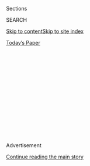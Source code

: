<div id="app">

<div>

<div>

<div>

<div class="NYTAppHideMasthead css-1q2w90k e1suatyy0">

<div class="section css-ui9rw0 e1suatyy2">

<div class="css-eph4ug er09x8g0">

<div class="css-6n7j50">

</div>

<span class="css-1dv1kvn">Sections</span>

<div class="css-10488qs">

<span class="css-1dv1kvn">SEARCH</span>

</div>

[Skip to content](#site-content)[Skip to site index](#site-index)

</div>

<div class="css-10698na e1huz5gh0">

</div>

</div>

<div id="masthead-bar-one" class="section hasLinks css-15hmgas e1csuq9d3">

<div class="css-uqyvli e1csuq9d0">

</div>

<div class="css-1uqjmks e1csuq9d1">

</div>

<div class="css-9e9ivx">

[](https://myaccount.nytimes.com/auth/login?response_type=cookie&client_id=vi)

</div>

<div class="css-1bvtpon e1csuq9d2">

[Today’s Paper](https://www.nytimes.com/section/todayspaper)

</div>

</div>

</div>

</div>

<div data-aria-hidden="false">

<div id="site-content" role="main">

<div>

<div class="css-1aor85t" style="opacity:0.000000001;z-index:-1;visibility:hidden">

<div class="css-1hqnpie">

<div class="css-epjblv">

<span class="css-17xtcya">[Opinion](/section/opinion)</span><span class="css-x15j1o">|</span><span class="css-fwqvlz">Trump
Is Plotting Against the Census. Here’s Why.</span>

</div>

<div class="css-k008qs">

<div class="css-1iwv8en">

<span class="css-18z7m18"></span>

<div>

</div>

</div>

<span class="css-1n6z4y">https://nyti.ms/30x5HvQ</span>

<div class="css-1705lsu">

<div class="css-4xjgmj">

<div class="css-4skfbu" role="toolbar" data-aria-label="Social Media Share buttons, Save button, and Comments Panel with current comment count" data-testid="share-tools">

  - 
  - 
  - 
  - 
    
    <div class="css-6n7j50">
    
    </div>

  - 
  - 

</div>

</div>

</div>

</div>

</div>

</div>

<div id="NYT_TOP_BANNER_REGION" class="css-13pd83m">

</div>

<div id="top-wrapper" class="css-1sy8kpn">

<div id="top-slug" class="css-l9onyx">

Advertisement

</div>

[Continue reading the main story](#after-top)

<div class="ad top-wrapper" style="text-align:center;height:100%;display:block;min-height:250px">

<div id="top" class="place-ad" data-position="top" data-size-key="top">

</div>

</div>

<div id="after-top">

</div>

</div>

<div>

<div class="css-v5btjw etb61u70">

<div class="css-v05ibm etb61u71">

[Opinion](/section/opinion)

</div>

</div>

<div id="sponsor-wrapper" class="css-1hyfx7x">

<div id="sponsor-slug" class="css-19vbshk">

Supported by

</div>

[Continue reading the main story](#after-sponsor)

<div id="sponsor" class="ad sponsor-wrapper" style="text-align:center;height:100%;display:block">

</div>

<div id="after-sponsor">

</div>

</div>

<div class="css-186x18t">

</div>

<div class="css-1vkm6nb ehdk2mb0">

# Trump Is Plotting Against the Census. Here’s Why.

</div>

By his calculations, the fewer people of color and noncitizens who are
counted, the better.

<div class="css-18e8msd">

<div class="css-vp77d3 epjyd6m0">

<div class="css-1baulvz">

By [<span class="css-1baulvz last-byline" itemprop="name">The Editorial
Board</span>](https://www.nytimes.com/interactive/opinion/editorialboard.html)

<div class="css-8atqhb">

The editorial board is a group of opinion journalists whose views are
informed by expertise, research, debate and certain longstanding ****
[values](https://www.nytimes.com/interactive/2018/opinion/editorialboard.html).
It is separate from the newsroom.

</div>

</div>

</div>

  - Aug. 5, 2020

  - 
    
    <div class="css-4xjgmj">
    
    <div class="css-d8bdto" role="toolbar" data-aria-label="Social Media Share buttons, Save button, and Comments Panel with current comment count" data-testid="share-tools">
    
      - 
      - 
      - 
      - 
        
        <div class="css-6n7j50">
        
        </div>
    
      - 
      - 
    
    </div>
    
    </div>

</div>

<div class="css-79elbk" data-testid="photoviewer-wrapper">

<div class="css-z3e15g" data-testid="photoviewer-wrapper-hidden">

</div>

<div class="css-1a48zt4 ehw59r15" data-testid="photoviewer-children">

![<span class="css-cnj6d5 e1z0qqy90" itemprop="copyrightHolder"><span class="css-1ly73wi e1tej78p0">Credit...</span><span><span>Nicholas
Konrad/The New York
Times</span></span></span>](https://static01.nyt.com/images/2020/08/08/opinion/08census/05census-articleLarge-v6.jpg?quality=75&auto=webp&disable=upscale)

</div>

</div>

</div>

<div class="section meteredContent css-1r7ky0e" name="articleBody" itemprop="articleBody">

<div class="css-1fanzo5 StoryBodyCompanionColumn">

<div class="css-53u6y8">

The Census Bureau hasn’t offered a clear explanation for its
[decision](https://www.nytimes.com/2020/08/04/us/2020-census-ending-early.html)
this week to bring an early end to the decennial enumeration of the
nation’s population, but the reason is clear enough: The Trump
administration doesn’t want a complete count, as the law requires.

This is not a secret plot. Mr. Trump has been trying to whitewash the
census since the moment he took office. First his administration tried
to add a question about citizenship in an effort to depress the response
rate of noncitizens. As one longtime Republican strategist [concluded in
a 2015](https://www.nytimes.com/2019/05/30/us/census-citizenship-question-hofeller.html)
analysis, excluding noncitizens from the census would “be advantageous
to Republicans and non-Hispanic whites.” After the Supreme Court [poured
cold
water](https://www.nytimes.com/2019/06/27/us/politics/census-citizenship-question-supreme-court.html)
on that plan last year, Mr. Trump [directed the
government](https://www.nytimes.com/2020/07/21/us/politics/trump-immigrants-census-redistricting.html)
last month not to count undocumented immigrants for the purposes of
reapportioning seats in the House of Representatives. (That’s [almost
certainly
unconstitutional](https://www.motherjones.com/politics/2020/07/trumps-new-census-directive-is-almost-certainly-unconstitutional/).)

The latest gambit is broader: Ending the crucial in-person canvass one
month early will ensure a significant undercount of minorities, as well
as rural populations and other groups.

Even in the best of times, counting roughly 330 million people is a
monumental task. In the midst of a pandemic, it becomes incalculably
harder. The bureau anticipated this back in April, during the first wave
of the coronavirus, when [it
requested](https://www.nytimes.com/2020/04/13/us/census-coronavirus-delay.html?searchResultPosition=12)
from Congress a four-month extension to deliver its data. Current
federal law requires the data to be turned in by Dec. 31; the extension
would have run through April 2021. As part of its request, the bureau
said it would continue knocking on doors, trying to reach every person
in the country, through the end of October.

</div>

</div>

<div class="css-1fanzo5 StoryBodyCompanionColumn">

<div class="css-53u6y8">

The House of Representatives approved that request in May; the Senate
has not acted on it. Instead of pressing harder, the census director,
Steven Dillingham, [said
Monday](https://www.census.gov/newsroom/press-releases/2020/delivering-complete-accurate-count.html)
that door-to-door data collection would end September 30, a month
earlier than previously planned, to meet the Dec. 31 deadline.

“We are committed to a complete and accurate 2020 census,” Mr.
Dillingham said.

It’s hard to see how. Just last month, the census’s associate director,
Albert Fontenot Jr., said, “we are past the window of being able to get
those counts” by the end of the year.

Why does an accurate and complete census matter? Because it is the
anchor of representative democracy. The Constitution’s framers made a
national head count the first job of the federal government for a
reason. Based on this count, we make some of our most consequential
decisions as a society, from the states’ representation in Congress to
the distribution of more than $1.5 trillion in annual funding for a wide
range of public programs. Businesses rely on the data to plan
investments. School districts rely on it to decide how many teachers
they need. Researchers use it to analyze the patterns of American life.

The financial ramifications of any mistakes in the census count for
state and local governments are particularly significant. Research by
Andrew Reamer, a professor at George Washington University, provides a
partial picture of the impact of undercounting. For each person missed
by the 2010 census, he calculates that in the 2015 fiscal year, that
person’s state lost about [$1,091 in federal
funding](https://gwipp.gwu.edu/sites/g/files/zaxdzs2181/f/downloads/GWIPP%20Reamer%20Fiscal%20Impacts%20of%20Census%20Undercount%20on%20FMAP-based%20Programs%2003-19-18.pdf)
for Medicaid and child welfare programs. Those programs comprise just a
quarter of federal funding tied to the census.

That’s why it is essential for the census to be as precise and as
comprehensive as possible. “Like the military, the census, the nation’s
largest peacetime mobilization, cannot fail,” a former Census Bureau
director [wrote in The New York
Times](https://www.nytimes.com/2020/03/11/opinion/contributors/census-coronavirus.html)
this year. “The stakes are too high, its numbers too consequential.”

</div>

</div>

<div class="css-1fanzo5 StoryBodyCompanionColumn">

<div class="css-53u6y8">

To date, just under [63
percent](https://www.census.gov/newsroom/press-releases/2020/delivering-complete-accurate-count.html)
of American households have responded to the census. In normal years,
census workers would knock on as many doors as possible from the other
37 percent of homes, many in poorer and rural areas of the country. The
arrival of the pandemic, only weeks before the start of the count on
April 1, disrupted those plans. Census officials were hoping that the
virus would fade by now, allowing for more in-person data collection.
But the outbreak hasn’t abated, and could get even worse this fall when
the traditional flu season begins. Add to that the many Americans who
have been displaced by the virus, either temporarily or permanently, and
you have the ingredients for [a major
distortion](https://www.censushardtocountmaps2020.us/?latlng=40.00000%2C-98.09000&z=4&promotedfeaturetype=states&baselayerstate=3&rtrYear=sR2020latest&infotab=info-rtrselfresponse&filterQuery=false)
in the count.

The president ought to do everything in his power to ameliorate that
distortion. Instead, Mr. Trump and his Republican allies have repeatedly
tried to exacerbate it. By their calculations, the fewer people of color
and noncitizens who are counted, the better.

It’s true that people of color, who are more likely to be poor or
marginalized than white people, are less likely to be counted in the
census, [perhaps more so this
year](https://www.npr.org/2019/06/04/728034176/2020-census-could-lead-to-worst-undercount-of-black-latinx-people-in-30-years#:~:text=The%20nonpartisan%20think%20tank%20found,in%20the%20U.S.%20since%201990)
than in decades. But the irony is that a rush to finish the counting
process could hurt Mr. Trump’s own voters, too. That’s because the
poorest states, which depend the most on federal funding, also tend to
have lower census response rates. In West Virginia, federal funding from
programs tied to the census accounted for 17 percent of economic
activity in 2017, according to Mr. Reamer’s calculations. The state has
one of the lowest [census response
rates](https://2020census.gov/en/response-rates.html).

And because so much federal funding is allocated to states based at
least in part on census population estimates, an inaccurate census
doesn’t just harm people in undercounted communities. It harms
[everyone](https://www.nytimes.com/2018/04/03/opinion/trump-census-citizenship-question.html)
who lives in the same state.

Whatever happens in the election, the effects of the census will be with
the country for at least another decade — a legacy that will long
outlive this administration.

Congress can intervene. The deadline for delivery of the final count
needs to be extended to April 30, 2021, as the Census Bureau initially
requested. That would force states to delay the process of drawing new
legislative maps, and in some cases could make it impossible to meet
deadlines written into state law. But the necessary adjustments are a
small price to pay for 10 years of a fairer and more accurate democracy.

Four former census directors, from Democratic and Republican
administrations, called in [a
statement](https://www.documentcloud.org/documents/7013550-Aug-4-2020-Statement-By-Former-U-S-Census-Bureau.html)
this week for Congress to commission outside experts to establish
criteria for evaluating the accuracy of the final count. That’s a good
idea, too.

</div>

</div>

<div class="css-1fanzo5 StoryBodyCompanionColumn">

<div class="css-53u6y8">

State and local governments also have an important role to play, by
using all available means to urge people to complete their census forms.

If you haven’t filled out your own census form yet, [what are you
waiting for](https://2020census.gov/en.html)?

</div>

</div>

<div>

</div>

<div class="css-1fanzo5 StoryBodyCompanionColumn">

<div class="css-53u6y8">

*The Times is committed to publishing* [*a diversity of
letters*](https://www.nytimes.com/2019/01/31/opinion/letters/letters-to-editor-new-york-times-women.html)
*to the editor. We’d like to hear what you think about this or any of
our articles. Here are some*
[*tips*](https://help.nytimes.com/hc/en-us/articles/115014925288-How-to-submit-a-letter-to-the-editor)*.
And here’s our email:*
[*letters@nytimes.com*](mailto:letters@nytimes.com)*.*

*Follow The New York Times Opinion section on*
[*Facebook*](https://www.facebook.com/nytopinion)*,* [*Twitter
(@NYTopinion)*](http://twitter.com/NYTOpinion) *and*
[*Instagram*](https://www.instagram.com/nytopinion/)*.*

</div>

</div>

</div>

<div>

</div>

<div>

</div>

<div>

</div>

<div>

<div id="bottom-wrapper" class="css-1ede5it">

<div id="bottom-slug" class="css-l9onyx">

Advertisement

</div>

[Continue reading the main story](#after-bottom)

<div id="bottom" class="ad bottom-wrapper" style="text-align:center;height:100%;display:block;min-height:90px">

</div>

<div id="after-bottom">

</div>

</div>

</div>

</div>

</div>

## Site Index

<div>

</div>

## Site Information Navigation

  - [© <span>2020</span> <span>The New York Times
    Company</span>](https://help.nytimes.com/hc/en-us/articles/115014792127-Copyright-notice)

<!-- end list -->

  - [NYTCo](https://www.nytco.com/)
  - [Contact
    Us](https://help.nytimes.com/hc/en-us/articles/115015385887-Contact-Us)
  - [Work with us](https://www.nytco.com/careers/)
  - [Advertise](https://nytmediakit.com/)
  - [T Brand Studio](http://www.tbrandstudio.com/)
  - [Your Ad
    Choices](https://www.nytimes.com/privacy/cookie-policy#how-do-i-manage-trackers)
  - [Privacy](https://www.nytimes.com/privacy)
  - [Terms of
    Service](https://help.nytimes.com/hc/en-us/articles/115014893428-Terms-of-service)
  - [Terms of
    Sale](https://help.nytimes.com/hc/en-us/articles/115014893968-Terms-of-sale)
  - [Site Map](https://spiderbites.nytimes.com)
  - [Help](https://help.nytimes.com/hc/en-us)
  - [Subscriptions](https://www.nytimes.com/subscription?campaignId=37WXW)

</div>

</div>

</div>

</div>
